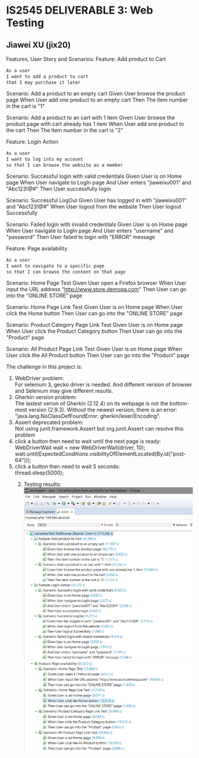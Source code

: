 # IS2545 DELIVERABLE 3: Web Testing 
## Jiawei XU (jix20)

Features, User Story and Scenarios:
Feature: Add product to Cart
	
	As a user
	I want to add a product to cart
	that I may purchase it later


Scenario: Add a product to an empty cart
Given User browse the product page
When User add one product to an empty cart
Then The item number in the cart is "1"


Scenario: Add a product to an cart with 1 item
Given User browse the product page with cart already has 1 item
When User add one product to the cart
Then The item number in the cart is "2"

Feature: Login Action

	As a user
	I want to log into my account 
	so that I can browse the website as a member

Scenario: Successful login with valid credentials
Given User is on Home page
When User navigate to LogIn page
And User enters "jiaweixu001" and "Abc123!@#"
Then User successfully login

Scenario: Successful LogOut
Given User has logged in with "jiaweixu001" and "Abc123!@#"
When User logout from the website
Then User logout Successfully

Scenario: Failed login with invalid credentials
Given User is on Home page
When User navigate to LogIn page
And User enters "username" and "password"
Then User failed to login with "ERROR" message


Feature: Page availability

	As a user
	I want to navigate to a specific page 
	so that I can browse the content on that page

Scenario: Home Page Test
Given User open a Firefox browser
When User input the URL address "http://www.store.demoqa.com"
Then User can go into the "ONLINE STORE" page

Scenario: Home Page Link Test
Given User is on Home page
When User click the Home button
Then User can go into the "ONLINE STORE" page	

Scenario: Product Category Page Link Test
Given User is on Home page
When User click the Product Category button
Then User can go into the "Product" page

Scenario: All Product Page Link Test
Given User is on Home page
When User click the All Product button
Then User can go into the "Product" page


The challenge in this project is:</br>
<ol> 
<li>WebDriver problem:</br></li>
For selenium 3, gecko driver is needed. And different version of browser and Selenium may give different results.
</br>

<Li>Gherkin version problem:</br></li>
The lastest verion of Gherkin (2.12.4) on its webpage is not the bottom-most version (2.9.3).
Without the newest version, there is an error: "java.lang.NoClassDefFoundError: gherkin/lexer/Encoding".
</br>

<Li>Assert deprecated problem:</br></li>
Not using junit.framework.Assert but org.junit.Assert can resolve this problem
</br>

<Li>click a button then need to wait until the next page is ready:</br></li>
		WebDriverWait wait = new WebDriverWait(driver, 10);
		wait.until(ExpectedConditions.visibilityOfElementLocated(By.id("post-64")));
</br>

<Li>click a button then need to wait 5 seconds:</br></li>
		thread.sleep(5000);
</br>


2. Testing results:</br>
![TestResult1](https://github.com/jiaweixu/OnlineStoreTest/blob/master/Materials/Test_result1.PNG "Testing Results")
![TestResult2](https://github.com/jiaweixu/OnlineStoreTest/blob/master/Materials/Test_result2.PNG "Testing Results")
</br>
